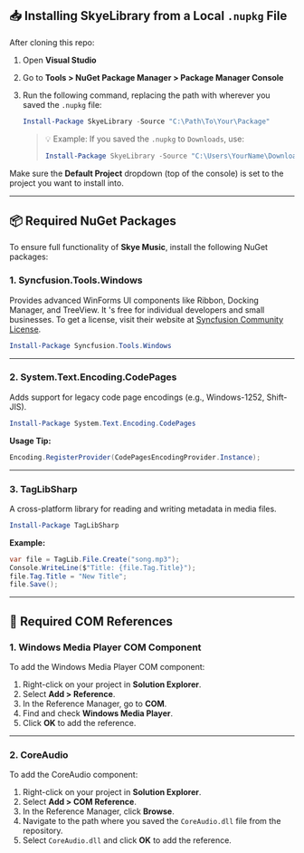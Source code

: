 ﻿
## 📥 Installing SkyeLibrary from a Local `.nupkg` File

After cloning this repo:

1. Open **Visual Studio**
2. Go to **Tools > NuGet Package Manager > Package Manager Console**
3. Run the following command, replacing the path with wherever you saved the `.nupkg` file:

    ```powershell
    Install-Package SkyeLibrary -Source "C:\Path\To\Your\Package"
    ```

    > 💡 Example: If you saved the `.nupkg` to `Downloads`, use:
    > ```powershell
    > Install-Package SkyeLibrary -Source "C:\Users\YourName\Downloads"
    > ```

Make sure the **Default Project** dropdown (top of the console) is set to the project you want to install into.

---

## 📦 Required NuGet Packages

To ensure full functionality of **Skye Music**, install the following NuGet packages:

### 1. Syncfusion.Tools.Windows

Provides advanced WinForms UI components like Ribbon, Docking Manager, and TreeView. It 's free for individual developers and small businesses. To get a license, visit their website at [Syncfusion Community License](https://www.syncfusion.com/products/communitylicense).

```powershell
Install-Package Syncfusion.Tools.Windows
```

---

### 2. System.Text.Encoding.CodePages

Adds support for legacy code page encodings (e.g., Windows-1252, Shift-JIS).

```powershell
Install-Package System.Text.Encoding.CodePages
```

**Usage Tip:**
```csharp
Encoding.RegisterProvider(CodePagesEncodingProvider.Instance);
```

---

### 3. TagLibSharp

A cross-platform library for reading and writing metadata in media files.

```powershell
Install-Package TagLibSharp
```

**Example:**
```csharp
var file = TagLib.File.Create("song.mp3");
Console.WriteLine($"Title: {file.Tag.Title}");
file.Tag.Title = "New Title";
file.Save();
```

---

## 🧩 Required COM References

### 1. Windows Media Player COM Component

To add the Windows Media Player COM component:

1. Right-click on your project in **Solution Explorer**.
2. Select **Add > Reference**.
3. In the Reference Manager, go to **COM**.
4. Find and check **Windows Media Player**.
5. Click **OK** to add the reference.

---

### 2. CoreAudio

To add the CoreAudio component:

1. Right-click on your project in **Solution Explorer**.
2. Select **Add > COM Reference**.
3. In the Reference Manager, click **Browse**.
4. Navigate to the path where you saved the `CoreAudio.dll` file from the repository.
5. Select `CoreAudio.dll` and click **OK** to add the reference.
